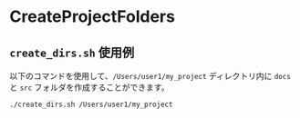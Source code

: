 # CreateProjectFolders

## `create_dirs.sh` 使用例

以下のコマンドを使用して、`/Users/user1/my_project` ディレクトリ内に `docs` と `src` フォルダを作成することができます。

```bash
./create_dirs.sh /Users/user1/my_project
```
